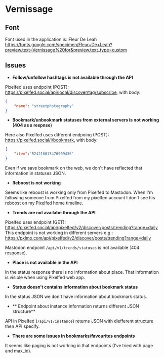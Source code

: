 # Vernissage

## Font

Font used in the application is: Fleur De Leah 
https://fonts.google.com/specimen/Fleur+De+Leah?preview.text=Vernissage%20for&preview.text_type=custom


## Issues

- **Follow/unfollow hashtags is not available through the API**

Pixelfed uses endpoint (POST): https://pixelfed.social/api/local/discover/tag/subscribe, with body:

```json
{
    "name": "streetphotography"
}
```

- **Bookmark/unbookmark statuses from external servers is not working (404 as a respnse)**

Here also Pixelfed uses different endpoing (POST):  https://pixelfed.social/i/bookmark, with body:

```json
{
    "item":"524216615476909436"
}
```

Even if we save bookmark on the web, we don't have reflected that information in statuses JSON. 

- **Reboost is not working**

Seems like reboost is working only from Pixelfed to Mastodon. When I'm following someone from Pixelfed
from my pixelfed account I don't see his reboost on my Pixelfed home timeline.  

- **Trends are not availabe through the API**

Pixelfed uses endpoint (GET): https://pixelfed.social/api/pixelfed/v2/discover/posts/trending?range=daily
This endpoint is not working in different servers e.g.: https://pxlmo.com/api/pixelfed/v2/discover/posts/trending?range=daily

Mastodon endpoint `/api/v1/trends/statuses` is not available (404 response). 

- **Place is not available in the API**

In the status response there is no information about place.
That information is visible when using Pixelfed web app. 

- **Status doesn't contains information about bookmark status**

In the status JSON we don't have information about bookmark status.

- ** Endpoint about instance information returns different JSON structure**

API in Pixelfed (`/api/v1/instance`) returns JSON with diefferent structure then API specify.

- **There are some issues in bookmarks/favourites endpoints**

It seems like paging is not working in that endpoints (I've tried with page and max_id).
